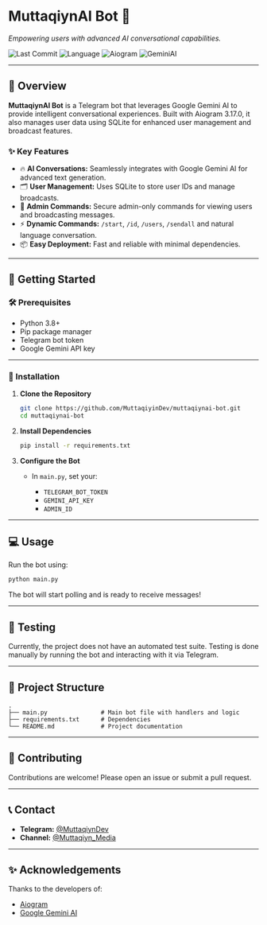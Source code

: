 # MuttaqiynAI Bot 🤖

_Empowering users with advanced AI conversational capabilities._

![Last Commit](https://img.shields.io/github/last-commit/MuttaqiyinDev/muttaqiynai-bot?label=last%20commit)
![Language](https://img.shields.io/badge/Python-3776AB?logo=python&logoColor=white)
![Aiogram](https://img.shields.io/badge/Aiogram-3.17.0-blue)
![GeminiAI](https://img.shields.io/badge/Google%20GeminiAI-0.4.1-informational)

---

## 📖 Overview

**MuttaqiynAI Bot** is a Telegram bot that leverages Google Gemini AI to provide intelligent conversational experiences. Built with Aiogram 3.17.0, it also manages user data using SQLite for enhanced user management and broadcast features.

### ✨ Key Features

- 🔥 **AI Conversations:** Seamlessly integrates with Google Gemini AI for advanced text generation.
- 🗂️ **User Management:** Uses SQLite to store user IDs and manage broadcasts.
- 🔐 **Admin Commands:** Secure admin-only commands for viewing users and broadcasting messages.
- ⚡️ **Dynamic Commands:** `/start`, `/id`, `/users`, `/sendall` and natural language conversation.
- 📦 **Easy Deployment:** Fast and reliable with minimal dependencies.

---

## 🚀 Getting Started

### 🛠️ Prerequisites

- Python 3.8+
- Pip package manager
- Telegram bot token
- Google Gemini API key

---

### 🔧 Installation

1. **Clone the Repository**
   ```bash
   git clone https://github.com/MuttaqiyinDev/muttaqiynai-bot.git
   cd muttaqiynai-bot
   ````

2. **Install Dependencies**

   ```bash
   pip install -r requirements.txt
   ```

3. **Configure the Bot**

   * In `main.py`, set your:

     * `TELEGRAM_BOT_TOKEN`
     * `GEMINI_API_KEY`
     * `ADMIN_ID`

---

## 💻 Usage

Run the bot using:

```bash
python main.py
```

The bot will start polling and is ready to receive messages!

---

## 🧪 Testing

Currently, the project does not have an automated test suite. Testing is done manually by running the bot and interacting with it via Telegram.

---

## 📂 Project Structure

```
.
├── main.py               # Main bot file with handlers and logic
├── requirements.txt      # Dependencies
└── README.md             # Project documentation
```

---

## 🤝 Contributing

Contributions are welcome! Please open an issue or submit a pull request.

---

## 📞 Contact

* **Telegram:** [@MuttaqiynDev](https://t.me/MuttaqiynDev)
* **Channel:** [@Muttaqiyn\_Media](https://t.me/Muttaqiyn_Media)

---


## ✨ Acknowledgements

Thanks to the developers of:

* [Aiogram](https://docs.aiogram.dev/en/latest/)
* [Google Gemini AI](https://ai.google.dev/)

```

